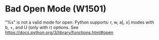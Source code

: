 # Bad Open Mode (W1501)

"%s" is not a valid mode for open. Python supports: r, w, a\[, x\] modes
with b, +, and U (only with r) options. See
https://docs.python.org/3/library/functions.html#open

